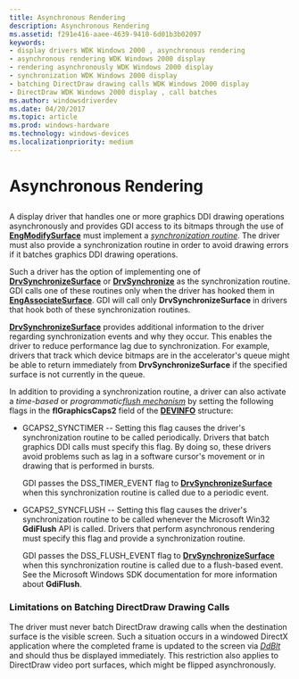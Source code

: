 ```yaml
---
title: Asynchronous Rendering
description: Asynchronous Rendering
ms.assetid: f291e416-aaee-4639-9410-6d01b3b02097
keywords:
- display drivers WDK Windows 2000 , asynchronous rendering
- asynchronous rendering WDK Windows 2000 display
- rendering asynchronously WDK Windows 2000 display
- synchronization WDK Windows 2000 display
- batching DirectDraw drawing calls WDK Windows 2000 display
- DirectDraw WDK Windows 2000 display , call batches
ms.author: windowsdriverdev
ms.date: 04/20/2017
ms.topic: article
ms.prod: windows-hardware
ms.technology: windows-devices
ms.localizationpriority: medium
---
```


# Asynchronous Rendering


## <span id="ddk_asynchronous_rendering_gg"></span><span id="DDK_ASYNCHRONOUS_RENDERING_GG"></span>


A display driver that handles one or more graphics DDI drawing operations asynchronously and provides GDI access to its bitmaps through the use of [**EngModifySurface**](https://msdn.microsoft.com/library/windows/hardware/ff564976) must implement a [*synchronization routine*](https://msdn.microsoft.com/library/windows/hardware/ff556336#wdkgloss-synchronization-routine). The driver must also provide a synchronization routine in order to avoid drawing errors if it batches graphics DDI drawing operations.

Such a driver has the option of implementing one of [**DrvSynchronizeSurface**](https://msdn.microsoft.com/library/windows/hardware/ff557273) or [**DrvSynchronize**](https://msdn.microsoft.com/library/windows/hardware/ff556323) as the synchronization routine. GDI calls one of these routines only when the driver has hooked them in [**EngAssociateSurface**](https://msdn.microsoft.com/library/windows/hardware/ff564183). GDI will call only **DrvSynchronizeSurface** in drivers that hook both of these synchronization routines.

[**DrvSynchronizeSurface**](https://msdn.microsoft.com/library/windows/hardware/ff557273) provides additional information to the driver regarding synchronization events and why they occur. This enables the driver to reduce performance lag due to synchronization. For example, drivers that track which device bitmaps are in the accelerator's queue might be able to return immediately from **DrvSynchronizeSurface** if the specified surface is not currently in the queue.

In addition to providing a synchronization routine, a driver can also activate a *time-based* or *programmatic*[*flush mechanism*](https://msdn.microsoft.com/library/windows/hardware/ff556280#wdkgloss-flush-mechanism) by setting the following flags in the **flGraphicsCaps2** field of the [**DEVINFO**](https://msdn.microsoft.com/library/windows/hardware/ff552835) structure:

-   GCAPS2\_SYNCTIMER -- Setting this flag causes the driver's synchronization routine to be called periodically. Drivers that batch graphics DDI calls must specify this flag. By doing so, these drivers avoid problems such as lag in a software cursor's movement or in drawing that is performed in bursts.

    GDI passes the DSS\_TIMER\_EVENT flag to [**DrvSynchronizeSurface**](https://msdn.microsoft.com/library/windows/hardware/ff557273) when this synchronization routine is called due to a periodic event.

-   GCAPS2\_SYNCFLUSH -- Setting this flag causes the driver's synchronization routine to be called whenever the Microsoft Win32 **GdiFlush** API is called. Drivers that perform asynchronous rendering must specify this flag and provide a synchronization routine.

    GDI passes the DSS\_FLUSH\_EVENT flag to [**DrvSynchronizeSurface**](https://msdn.microsoft.com/library/windows/hardware/ff557273) when this synchronization routine is called due to a flush-based event. See the Microsoft Windows SDK documentation for more information about **GdiFlush**.

### <span id="Limitations_on_Batching_DirectDraw_Drawing_Calls"></span><span id="limitations_on_batching_directdraw_drawing_calls"></span><span id="LIMITATIONS_ON_BATCHING_DIRECTDRAW_DRAWING_CALLS"></span>Limitations on Batching DirectDraw Drawing Calls

The driver must never batch DirectDraw drawing calls when the destination surface is the visible screen. Such a situation occurs in a windowed DirectX application where the completed frame is updated to the screen via [*DdBlt*](https://msdn.microsoft.com/library/windows/hardware/ff549205) and should thus be displayed immediately. This restriction also applies to DirectDraw video port surfaces, which might be flipped asynchronously.

 

 





